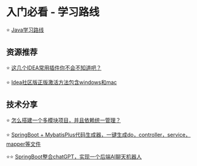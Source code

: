 # 入门必看 - 学习路线

⭐️ [Java学习路线](./入门必看-学习路线/Java学习路线.md)


## 资源推荐


⭐️ [这几个IDEA常用插件你不会不知道吧？](./资源推荐/常用的IDEA插件推荐.md)

⭐️ [Idea社区版正版激活方法包含windows和mac](./资源推荐/Idea社区版正版激活方法包含windows和mac.md)


## 技术分享


⭐️ [怎么搭建一个多模块项目，并且依赖统一管理？](./技术分享/怎么搭建一个多模块项目，并且依赖统一管理.md)

⭐️ [SpringBoot + MybatisPlus代码生成器，一键生成do，controller，service，mapper等文件](./技术分享/SpringBoot%20+%20MybatisPlus代码生成器.md)

⭐️⭐️ [SpringBoot整合chatGPT，实现一个后端AI聊天机器人](./技术分享/Springboot整合chatGPT，实现一个后端AI聊天机器人.md)